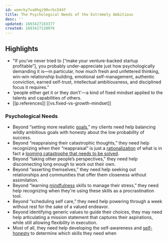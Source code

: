 ```yaml
---
id: womrky7va0hgj90vrbi544f
title: The Psychological Needs of the Extremely Ambitious
desc: ''
updated: 1693427183377
created: 1693427128976
---
```


## Highlights

- "If you’ve never tried to [“make your venture-backed startup profitable”], you probably under-appreciate just how psychologically demanding it is—in particular, how much fresh and unfettered thinking, win-win relationship building, emotional self-management, authentic conviction, earned self-trust, intellectual ambitiousness, and disciplined focus it requires."
- 'people either get it or they don’t'—a kind of fixed mindset applied to the talents and capabilities of others.
- [[p.references]] [[vs.fixed-vs-growth-mindset]]

### Psychological Needs

-   Beyond “setting more realistic [goals](https://www.psychologytoday.com/us/basics/motivation),” my clients need help balancing wildly ambitious goals with honesty about the low probability of success.
-   Beyond “reappraising their catastrophic thoughts,” they need help recognizing when their “reappraisal” is just a [rationalization](https://www.psychologytoday.com/us/basics/rationalization) of what is in fact a [looming catastrophe that needs to be solved](https://a16z.com/2019/10/17/how-to-be-effective-ceo-leader/).
-   Beyond “taking other people’s perspectives,” they need help disconnecting long enough to work out their own.
-   Beyond “asserting themselves,” they need help seeking out relationships and communities that offer them closeness without assimilation.
-   Beyond “learning [mindfulness](https://www.psychologytoday.com/us/basics/mindfulness) skills to manage their stress,” they need help recognizing when they're using these skills as a procrastination tool.
-   Beyond “scheduling self care,” they need help powering through a week without rest for the sake of a valued endeavor.
-   Beyond identifying generic values to guide their choices, they may need help articulating a mission statement that captures their aspirations, while still allowing flexibility in execution.
-   Most of all, they need help developing the self-awareness and [self-honesty](https://genagorlin.com/2020/03/08/self-honesty-pt-1-knowing-versus-pretending-to-know/) to determine which skills they need when